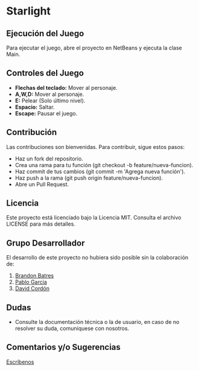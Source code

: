 # Starlight

## Ejecución del Juego
Para ejecutar el juego, abre el proyecto en NetBeans y ejecuta la clase Main.

## Controles del Juego
- **Flechas del teclado:** Mover al personaje.
- **A,W,D:** Mover al personaje.
- **E:** Pelear (Solo último nivel).
- **Espacio:** Saltar.
- **Escape:** Pausar el juego.

## Contribución
Las contribuciones son bienvenidas. Para contribuir, sigue estos pasos:

- Haz un fork del repositorio.
- Crea una rama para tu función (git checkout -b feature/nueva-funcion).
- Haz commit de tus cambios (git commit -m 'Agrega nueva función').
- Haz push a la rama (git push origin feature/nueva-funcion).
- Abre un Pull Request.

## Licencia
Este proyecto está licenciado bajo la Licencia MIT. Consulta el archivo LICENSE para más detalles.

## Grupo Desarrollador
El desarrollo de este proyecto no hubiera sido posible sin la colaboración de:
1. [Brandon Batres](https://www.instagram.com/l3ostrxnge_/)
2. [Pablo Garcia](https://www.instagram.com/farfaxx9/)
3. [David Cordón](https://www.instagram.com/davco____/)

## Dudas
- Consulte la documentación técnica o la de usuario, en caso de no resolver su duda, comuníquese con nosotros.

## Comentarios y/o Sugerencias
   [Escríbenos](mailto:dudasjbfd@gmail.com?subject=Consulta&body=Hola,%20necesito%20más%20información%20sobre%20tu%20proyecto.)
